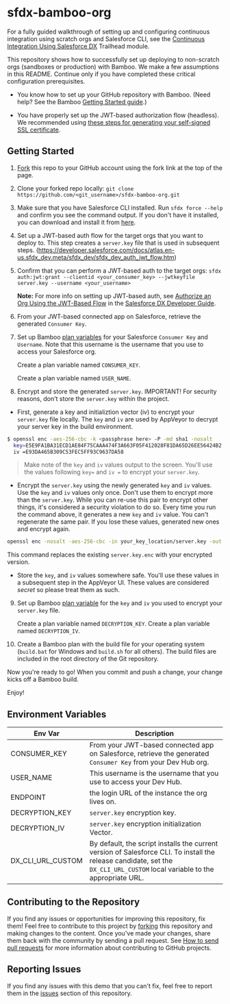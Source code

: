 # sfdx-bamboo-org


For a fully guided walkthrough of setting up and configuring continuous integration using scratch orgs and Salesforce CLI, see the [Continuous Integration Using Salesforce DX](https://trailhead.salesforce.com/modules/sfdx_travis_ci) Trailhead module.

This repository shows how to successfully set up deploying to non-scratch orgs (sandboxes or production) with Bamboo. We make a few assumptions in this README. Continue only if you have completed these critical configuration prerequisites.

- You know how to set up your GitHub repository with Bamboo. (Need help? See the Bamboo [Getting Started guide](https://confluence.atlassian.com/bamboo/getting-started-with-bamboo-289277283.html).)

- You have properly set up the JWT-based authorization flow (headless). We recommended using [these steps for generating your self-signed SSL certificate](https://devcenter.heroku.com/articles/ssl-certificate-self). 

## Getting Started
1) [Fork](http://help.github.com/fork-a-repo/) this repo to your GitHub account using the fork link at the top of the page.

2) Clone your forked repo locally: `git clone https://github.com/<git_username>/sfdx-bamboo-org.git`

3) Make sure that you have Salesforce CLI installed. Run `sfdx force --help` and confirm you see the command output. If you don't have it installed, you can download and install it from [here](https://developer.salesforce.com/tools/sfdxcli).

4) Set up a JWT-based auth flow for the target orgs that you want to deploy to. This step creates a `server.key` file that is used in subsequent steps.
(https://developer.salesforce.com/docs/atlas.en-us.sfdx_dev.meta/sfdx_dev/sfdx_dev_auth_jwt_flow.htm)  

5) Confirm that you can perform a JWT-based auth to the target orgs: `sfdx auth:jwt:grant --clientid <your_consumer_key> --jwtkeyfile server.key --username <your_username>`

   **Note:** For more info on setting up JWT-based auth, see [Authorize an Org Using the JWT-Based Flow](https://developer.salesforce.com/docs/atlas.en-us.sfdx_dev.meta/sfdx_dev/sfdx_dev_auth_jwt_flow.htm) in the [Salesforce DX Developer Guide](https://developer.salesforce.com/docs/atlas.en-us.sfdx_dev.meta/sfdx_dev).

6) From your JWT-based connected app on Salesforce, retrieve the generated `Consumer Key`.

7) Set up Bamboo [plan variables](https://confluence.atlassian.com/bamboo/defining-plan-variables-289276859.html) for your Salesforce `Consumer Key` and `Username`. Note that this username is the username that you use to access your Salesforce org.

    Create a plan variable named `CONSUMER_KEY`.

    Create a plan variable named `USER_NAME`.

8) Encrypt and store the generated `server.key`.  IMPORTANT!  For security reasons, don't store the `server.key` within the project.

- First, generate a key and initializtion vector (iv) to encrypt your `server.key` file locally.  The `key` and `iv` are used by AppVeyor to decrypt your server key in the build environment.

```bash
$ openssl enc -aes-256-cbc -k <passphrase here> -P -md sha1 -nosalt
  key=E5E9FA1BA31ECD1AE84F75CAAA474F3A663F05F412028F81DA65D26EE56424B2
  iv =E93DA465B309C53FEC5FF93C9637DA58
```

> Make note of the `key` and `iv` values output to the screen. You'll use the values following `key=` and `iv =` to encrypt your `server.key`.

- Encrypt the `server.key` using the newly generated `key` and `iv` values. Use the `key` and `iv` values only once. Don't use them to encrypt more than the `server.key`. While you can re-use this pair to encrypt other things, it's considered a security violation to do so. Every time you run the command above, it generates a new `key` and `iv` value. You can't regenerate the same pair. If you lose these values, generated new ones and encrypt again.

```bash
openssl enc -nosalt -aes-256-cbc -in your_key_location/server.key -out assets/server.key.enc -base64 -K <key from above> -iv <iv from above>
```
 This command replaces the existing `server.key.enc` with your encrypted version.
 
- Store the `key`, and `iv` values somewhere safe. You'll use these values in a subsequent step in the AppVeyor UI. These values are considered *secret* so please treat them as such.


9) Set up Bamboo [plan variable](https://confluence.atlassian.com/bamboo/defining-plan-variables-289276859.html) for the `key` and `iv` you used to encrypt your `server.key` file.

    Create a plan variable named `DECRYPTION_KEY`.
    Create a plan variable named `DECRYPTION_IV`.

10) Create a Bamboo plan with the build file for your operating system (`build.bat` for Windows and `build.sh` for all others). The build files are included in the root directory of the Git repository.

Now you're ready to go! When you commit and push a change, your change kicks off a Bamboo build.

Enjoy!

## Environment Variables

| Env Var                       | Description                                                                                                     |
| ----------------------------- | --------------------------------------------------------------------------------------------------------------- |
| CONSUMER_KEY                  | From your JWT-based connected app on Salesforce, retrieve the generated `Consumer Key` from your Dev Hub org.   |
| USER_NAME                     | This username is the username that you use to access your Dev Hub.                                              |
| ENDPOINT                      | the login URL of the instance the org lives on.                                                                 |
| DECRYPTION_KEY                | `server.key` encryption key.                                                                                    |
| DECRYPTION_IV                 | `server.key` encryption initialization Vector.                                                                  |
| DX_CLI_URL_CUSTOM             | By default, the script installs the current version of Salesforce CLI. To install the release candidate, set the `DX_CLI_URL_CUSTOM` local variable to the appropriate URL.|


## Contributing to the Repository ###

If you find any issues or opportunities for improving this repository, fix them! Feel free to contribute to this project by [forking](http://help.github.com/fork-a-repo/) this repository and making changes to the content. Once you've made your changes, share them back with the community by sending a pull request. See [How to send pull requests](http://help.github.com/send-pull-requests/) for more information about contributing to GitHub projects.

## Reporting Issues ###

If you find any issues with this demo that you can't fix, feel free to report them in the [issues](https://github.com/forcedotcom/sfdx-bamboo-org/issues) section of this repository.

